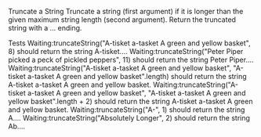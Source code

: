 Truncate a String
Truncate a string (first argument) if it is longer than the given maximum string length (second argument). Return the truncated string with a ... ending.

Tests
Waiting:truncateString("A-tisket a-tasket A green and yellow basket", 8) should return the string A-tisket....
Waiting:truncateString("Peter Piper picked a peck of pickled peppers", 11) should return the string Peter Piper....
Waiting:truncateString("A-tisket a-tasket A green and yellow basket", "A-tisket a-tasket A green and yellow basket".length) should return the string A-tisket a-tasket A green and yellow basket.
Waiting:truncateString("A-tisket a-tasket A green and yellow basket", "A-tisket a-tasket A green and yellow basket".length + 2) should return the string A-tisket a-tasket A green and yellow basket.
Waiting:truncateString("A-", 1) should return the string A....
Waiting:truncateString("Absolutely Longer", 2) should return the string Ab....